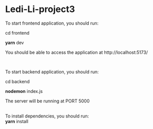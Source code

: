 # Ledi-Li-project3

To start frontend application, you should run:

cd frontend

**yarn** dev  

You should be able to access the application at http://localhost:5173/  

<br />

To start backend application, you should run:

cd backend

**nodemon** index.js  

The server will be running at PORT 5000  
<br />


To install dependencies, you should run:  
**yarn** install  
<br />

